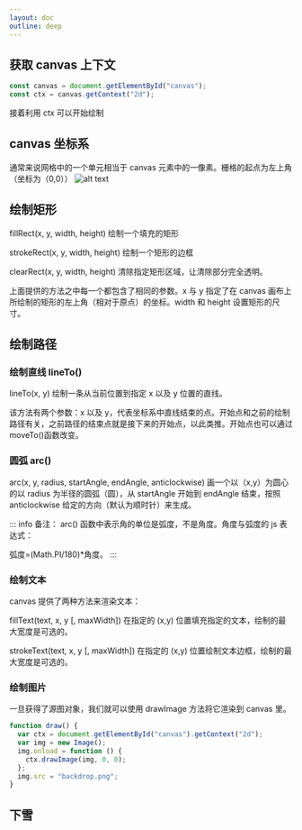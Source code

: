 ```yaml
---
layout: doc
outline: deep
---
```


<script setup lang="ts">
import { ref, onMounted } from 'vue';

const canvas = ref<HTMLCanvasElement | null>(null);
const particles: { x: number; y: number; speed: number; radius: number; opacity: number; color: string; }[] = [];
let ctx: CanvasRenderingContext2D | null = null;

onMounted(() => {
  if (canvas.value) {
    ctx = canvas.value.getContext("2d");
    if (ctx) {
      window.requestAnimationFrame(loop);
    }
  }
});

function loop() {
  window.requestAnimationFrame(loop);
  createParticles();
  updateParticles();
  killParticles();
  drawParticles();
}

function createParticles() {
  if (particles.length <= 100) {
    particles.push({
      x: Math.random() * (canvas.value?.width || 0),
      y: 0,
      speed: 1 + Math.random() * 2,
      radius: 5 + Math.random() * 5,
      opacity: Math.random(),
      color: "white",
    });
  }
}

function updateParticles() {
  for (let val of particles) {
    val.y += val.speed;
  }
}

function killParticles() {
  for (let val of particles) {
    if (val.y > (canvas.value?.height || 0)) {
      val.y = 0;
    }
  }
}

function drawParticles() {
  if (ctx && canvas.value) {
    ctx.fillStyle = "black";
    ctx.fillRect(0, 0, canvas.value.width, canvas.value.height);

    for (let val of particles) {
      ctx.beginPath();
      ctx.globalAlpha = val.opacity;
      ctx.arc(val.x, val.y, val.radius, 0, Math.PI * 2);
      ctx.closePath();
      ctx.fillStyle = val.color;
      ctx.fill();
    }
  }
}
</script>

## 获取 canvas 上下文

```js
const canvas = document.getElementById("canvas");
const ctx = canvas.getContext("2d");
```

接着利用 ctx 可以开始绘制

## canvas 坐标系

通常来说网格中的一个单元相当于 canvas 元素中的一像素。栅格的起点为左上角（坐标为（0,0））
![alt text](https://developer.mozilla.org/zh-CN/docs/Web/API/Canvas_API/Tutorial/Drawing_shapes/canvas_default_grid.png)

## 绘制矩形

fillRect(x, y, width, height)
绘制一个填充的矩形

strokeRect(x, y, width, height)
绘制一个矩形的边框

clearRect(x, y, width, height)
清除指定矩形区域，让清除部分完全透明。

上面提供的方法之中每一个都包含了相同的参数。x 与 y 指定了在 canvas 画布上所绘制的矩形的左上角（相对于原点）的坐标。width 和 height 设置矩形的尺寸。

## 绘制路径

### 绘制直线 lineTo()

lineTo(x, y)
绘制一条从当前位置到指定 x 以及 y 位置的直线。

该方法有两个参数：x 以及 y，代表坐标系中直线结束的点。开始点和之前的绘制路径有关，之前路径的结束点就是接下来的开始点，以此类推。开始点也可以通过 moveTo()函数改变。

### 圆弧 arc()

arc(x, y, radius, startAngle, endAngle, anticlockwise)
画一个以（x,y）为圆心的以 radius 为半径的圆弧（圆），从 startAngle 开始到 endAngle 结束，按照 anticlockwise 给定的方向（默认为顺时针）来生成。

::: info
备注： arc() 函数中表示角的单位是弧度，不是角度。角度与弧度的 js 表达式：

弧度=(Math.PI/180)\*角度。
:::

### 绘制文本

canvas 提供了两种方法来渲染文本：

fillText(text, x, y [, maxWidth])
在指定的 (x,y) 位置填充指定的文本，绘制的最大宽度是可选的。

strokeText(text, x, y [, maxWidth])
在指定的 (x,y) 位置绘制文本边框，绘制的最大宽度是可选的。

### 绘制图片

一旦获得了源图对象，我们就可以使用 drawImage 方法将它渲染到 canvas 里。

```js
function draw() {
  var ctx = document.getElementById("canvas").getContext("2d");
  var img = new Image();
  img.onload = function () {
    ctx.drawImage(img, 0, 0);
  };
  img.src = "backdrop.png";
}
```
## 下雪
<canvas id="canvas" ref="canvas" width="600" height="400">
</canvas>
